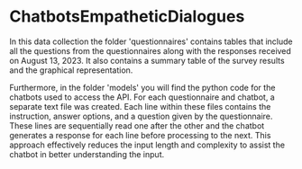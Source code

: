# ChatbotsEmpatheticDialogues
In this data collection the folder 'questionnaires' contains tables that include all the questions from the questionnaires along with the responses received on August 13, 2023.
It also contains a summary table of the survey results and the graphical representation.

Furthermore, in the folder 'models' you will find the python code for the chatbots used to access the API.
For each questionnaire and chatbot, a separate text file was created. Each line within these files contains the instruction, answer options, and a question given by the questionnaire.
These lines are sequentially read one after the other and the chatbot generates a response for each line before processing to the next.
This approach effectively reduces the input length and complexity to assist the chatbot in better understanding the input.

